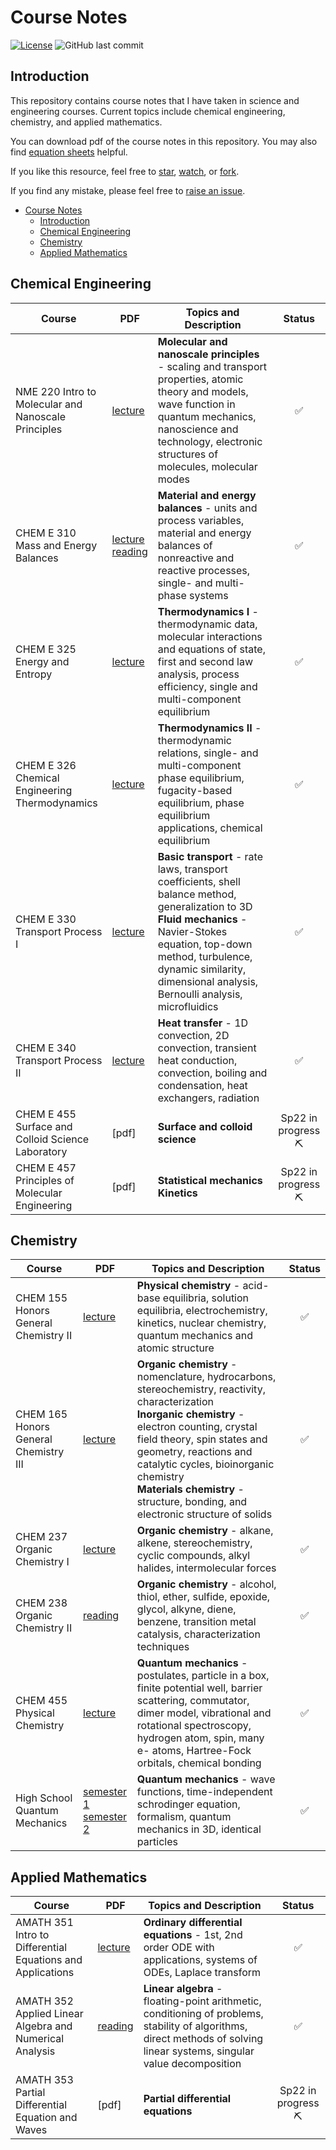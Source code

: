 # Course Notes

[![License](https://img.shields.io/github/license/tengjuilin/course-notes)](https://creativecommons.org/licenses/by/4.0/)
![GitHub last commit](https://img.shields.io/github/last-commit/tengjuilin/course-notes)

## Introduction

This repository contains course notes that I have taken in science and engineering courses. Current topics include chemical engineering, chemistry, and applied mathematics.

You can download pdf of the course notes in this repository. You may also find [equation sheets](https://github.com/tengjuilin/equation-sheets) helpful.

If you like this resource, feel free to [star](https://github.com/tengjuilin/course-notes/stargazers), [watch](https://github.com/tengjuilin/course-notes/watchers), or [fork](https://github.com/tengjuilin/course-notes/network/members).

If you find any mistake, please feel free to [raise an issue](https://github.com/tengjuilin/course-notes/issues/new).

- [Course Notes](#course-notes)
  - [Introduction](#introduction)
  - [Chemical Engineering](#chemical-engineering)
  - [Chemistry](#chemistry)
  - [Applied Mathematics](#applied-mathematics)

## Chemical Engineering

|Course|PDF|Topics and Description|Status|
|-|-|-|:-:|
|NME 220 Intro to Molecular and Nanoscale Principles|[lecture](cheme/nme220-notes.pdf)|**Molecular and nanoscale principles** - scaling and transport properties, atomic theory and models, wave function in quantum mechanics, nanoscience and technology, electronic structures of molecules, molecular modes|:white_check_mark:|
|CHEM E 310 <br/> Mass and Energy Balances|[lecture](cheme/cheme310-notes-lecture.pdf) <br/> [reading](cheme/cheme310-notes-reading.pdf)|**Material and energy balances** - units and process variables, material and energy balances of nonreactive and reactive processes, single- and multi-phase systems|:white_check_mark:|
|CHEM E 325 Energy and Entropy|[lecture](cheme/cheme325-notes.pdf)|**Thermodynamics I** - thermodynamic data, molecular interactions and equations of state, first and second law analysis, process efficiency, single and multi-component equilibrium|:white_check_mark:|
|CHEM E 326 Chemical Engineering Thermodynamics|[lecture](cheme/cheme326-notes.pdf)|**Thermodynamics II** - thermodynamic relations, single- and multi-component phase equilibrium, fugacity-based equilibrium, phase equilibrium applications, chemical equilibrium|:white_check_mark:|
|CHEM E 330 Transport Process I|[lecture](cheme/cheme330-notes.pdf)|**Basic transport** - rate laws, transport coefficients, shell balance method, generalization to 3D <br/> **Fluid mechanics** - Navier-Stokes equation, top-down method, turbulence, dynamic similarity, dimensional analysis, Bernoulli analysis, microfluidics|:white_check_mark:|
|CHEM E 340 Transport Process II|[lecture](cheme/cheme340-notes.pdf)|**Heat transfer** - 1D convection, 2D convection, transient heat conduction, convection, boiling and condensation, heat exchangers, radiation|:white_check_mark:|
|CHEM E 455 Surface and Colloid Science Laboratory|[pdf]|**Surface and colloid science**|Sp22 in progress <br/> :pick:|
|CHEM E 457 Principles of Molecular Engineering|[pdf]|**Statistical mechanics** <br/> **Kinetics**|Sp22 in progress <br/> :pick:|

## Chemistry

|Course|PDF|Topics and Description|Status|
|-|-|-|:-:|
|CHEM 155 <br/> Honors General Chemistry II|[lecture](chem/chem155-notes.pdf)|**Physical chemistry** - acid-base equilibria, solution equilibria, electrochemistry, kinetics, nuclear chemistry, quantum mechanics and atomic structure|:white_check_mark:|
|CHEM 165 <br/> Honors General Chemistry III|[lecture](chem/chem165-notes.pdf)|**Organic chemistry** - nomenclature, hydrocarbons, stereochemistry, reactivity, characterization <br/> **Inorganic chemistry** - electron counting, crystal field theory, spin states and geometry, reactions and catalytic cycles, bioinorganic chemistry <br/> **Materials chemistry** - structure, bonding, and electronic structure of solids|:white_check_mark:|
|CHEM 237 <br/> Organic Chemistry I|[lecture](chem/chem237-notes.pdf)|**Organic chemistry** - alkane, alkene, stereochemistry, cyclic compounds, alkyl halides, intermolecular forces|:white_check_mark:|
|CHEM 238 <br/> Organic Chemistry II|[reading](chem/chem238-notes.pdf)|**Organic chemistry** - alcohol, thiol, ether, sulfide, epoxide, glycol, alkyne, diene, benzene, transition metal catalysis, characterization techniques|:white_check_mark:|
|CHEM 455 Physical Chemistry|[lecture](chem/chem455-notes.pdf)|**Quantum mechanics** - postulates, particle in a box, finite potential well, barrier scattering, commutator, dimer model, vibrational and rotational spectroscopy, hydrogen atom, spin, many e- atoms, Hartree-Fock orbitals, chemical bonding|:white_check_mark:|
|High School Quantum Mechanics|[semester 1](chem/quantum-mechanics-notes-semester1.pdf) <br/> [semester 2](chem/quantum-mechanics-notes-semester2.pdf)|**Quantum mechanics** - wave functions, time-independent schrodinger equation, formalism, quantum mechanics in 3D, identical particles|:white_check_mark:|

## Applied Mathematics

|Course|PDF|Topics and Description|Status|
|-|-|-|:-:|
|AMATH 351 <br/> Intro to Differential Equations and Applications|[lecture](amath/amath351-notes.pdf)|**Ordinary differential equations** - 1st, 2nd order ODE with applications, systems of ODEs, Laplace transform|:white_check_mark:|
|AMATH 352 <br/> Applied Linear Algebra and Numerical Analysis|[reading](amath/amath352-notes.pdf)|**Linear algebra** - floating-point arithmetic, conditioning of problems, stability of algorithms, direct methods of solving linear systems, singular value decomposition|:white_check_mark:|
|AMATH 353 Partial Differential Equation and Waves|[pdf]|**Partial differential equations**|Sp22 in progress <br/> :pick:|
